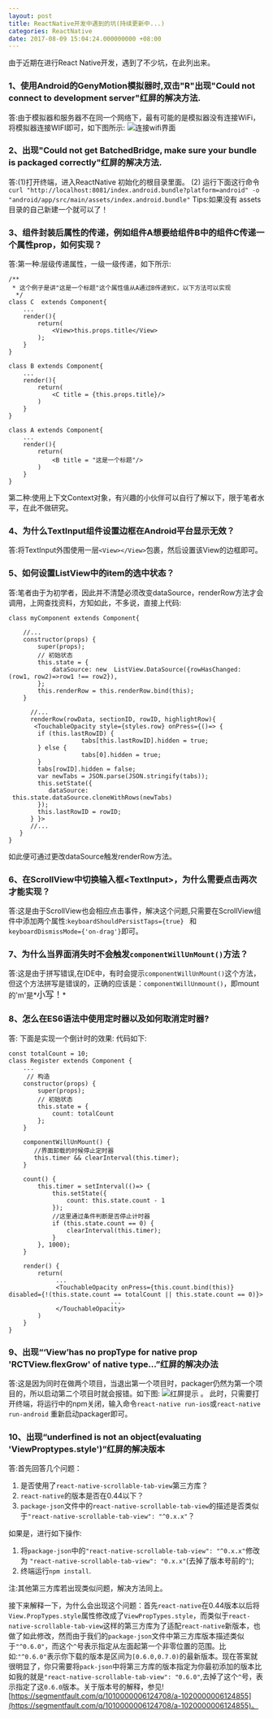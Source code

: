 ```yaml
---
layout: post
title: ReactNative开发中遇到的坑(持续更新中...)
categories: ReactNative
date: 2017-08-09 15:04:24.000000000 +08:00
---
```


由于近期在进行React  Native开发，遇到了不少坑，在此列出来。
### 1、使用Android的GenyMotion模拟器时,双击"R"出现"Could not connect to development server"红屏的解决方法.
答:由于模拟器和服务器不在同一个网络下，最有可能的是模拟器没有连接WiFi，将模拟器连接WIFI即可，如下图所示:
![连接wifi界面](http://img.blog.csdn.net/20160918115036856)


### 2、出现"Could not get BatchedBridge, make sure your bundle is packaged correctly"红屏的解决方法.
答:(1)打开终端，进入ReactNative 初始化的根目录里面。
     (2) 运行下面这行命令
     `curl "http://localhost:8081/index.android.bundle?platform=android" -o  "android/app/src/main/assets/index.android.bundle"`
Tips:如果没有 assets目录的自己新建一个就可以了！

### 3、组件封装后属性的传递，例如组件A想要给组件B中的组件C传递一个属性prop，如何实现？
答:第一种:层级传递属性，一级一级传递，如下所示:

```react
/**
 * 这个例子是讲"这是一个标题"这个属性值从A通过B传递到C，以下方法可以实现
  */
class C  extends Component{
    ...
    render(){
        return(
            <View>this.props.title</View>
        );
    }
}

class B extends Component{
    ...
    render(){
        return(
            <C title = {this.props.title}/>
        )
    }
}

class A extends Component{
    ...
    render(){
        return(
            <B title = "这是一个标题"/>
        )
    }
}
```
   第二种:使用上下文Context对象，有兴趣的小伙伴可以自行了解以下，限于笔者水平，在此不做研究。
   
### 4、为什么TextInput组件设置边框在Android平台显示无效？
答:将TextInput外围使用一层`<View></View>`包裹，然后设置该View的边框即可。

### 5、如何设置ListView中的item的选中状态？
答:笔者由于为初学者，因此并不清楚必须改变dataSource，renderRow方法才会调用，上网查找资料，方知如此，不多说，直接上代码:

```react
class myComponent extends Component{

    //...
    constructor(props) {
        super(props);
        // 初始状态
        this.state = {
            dataSource: new  ListView.DataSource({rowHasChanged: (row1, row2)=>row1 !== row2}),
        };
        this.renderRow = this.renderRow.bind(this);
    }
    
      //...
      renderRow(rowData, sectionID, rowID, highlightRow){
       <TouchableOpacity style={styles.row} onPress={()=> {
        if (this.lastRowID) {
                    tabs[this.lastRowID].hidden = true;
        } else {
                    tabs[0].hidden = true;
        }
        tabs[rowID].hidden = false;
        var newTabs = JSON.parse(JSON.stringify(tabs));
        this.setState({   
           dataSource:
 this.state.dataSource.cloneWithRows(newTabs)
        });
        this.lastRowID = rowID;
      } }>
      //...
   }
}
```
如此便可通过更改dataSource触发renderRow方法。

### 6、在ScrollView中切换输入框&lt;TextInput&gt;，为什么需要点击两次才能实现？
答:这是由于ScrollView也会相应点击事件，解决这个问题,只需要在ScrollView组件中添加两个属性:`keyboardShouldPersistTaps={true} `
和`keyboardDismissMode={'on-drag'}`即可。

### 7、为什么当界面消失时不会触发`componentWillUnMount()`方法？
答:这是由于拼写错误,在IDE中，有时会提示`componentWillUnMount()`这个方法，但这个方法拼写是错误的，正确的应该是：`componentWillUnmount()`，即mount的'm'是*<big>小写！</big>*

### 8、怎么在ES6语法中使用定时器以及如何取消定时器?
答:
下面是实现一个倒计时的效果:
代码如下:

```react
const totalCount = 10;
class Register extends Component {
    ...
     // 构造
    constructor(props) {
        super(props);
        // 初始状态
        this.state = {
            count: totalCount
        };
    }

    componentWillUnMount() {
       //界面卸载的时候停止定时器
       this.timer && clearInterval(this.timer);
    }
    
    count() {
        this.timer = setInterval(()=> {
            this.setState({
                count: this.state.count - 1
            });
            //这里通过条件判断是否停止计时器
            if (this.state.count == 0) {
                clearInterval(this.timer);
            }
        }, 1000);
    }
    
    render() {
        return(
             ...
             <TouchableOpacity onPress={this.count.bind(this)} disabled={!(this.state.count == totalCount || this.state.count == 0)}>
                            ...
             </TouchableOpacity>
        )
    }
}
```
### 9、出现“‘View’has no propType for native prop 'RCTView.flexGrow' of native type...”红屏的解决办法
答:这是因为同时在做两个项目，当退出第一个项目时，packager仍然为第一个项目的，所以启动第二个项目时就会报错。如下图:
![红屏提示](http://img.blog.csdn.net/20161017113732973)
。
此时，只需要打开终端，将运行中的npm关闭，输入命令`react-native run-ios`或`react-native run-android` 重新启动packager即可。
### 10、出现“underfined is not an object(evaluating 'ViewProptypes.style')”红屏的解决版本
答:首先回答几个问题：
1. 是否使用了`react-native-scrollable-tab-view`第三方库？
2. `react-native`的版本是否在0.44以下？
3. `package-json`文件中的`react-native-scrollable-tab-view`的描述是否类似于`"react-native-scrollable-tab-view": "^0.x.x"`？

如果是，进行如下操作:

1. 将`package-json`中的`"react-native-scrollable-tab-view": "^0.x.x"`修改为
`"react-native-scrollable-tab-view": "0.x.x"`(去掉了版本号前的`^`);
2. 终端运行`npm install`.

注:其他第三方库若出现类似问题，解决方法同上。

接下来解释一下，为什么会出现这个问题：首先`react-native`在0.44版本以后将`View.PropTypes.style`属性修改成了`ViewPropTypes.style`，而类似于`react-native-scrollable-tab-view`这样的第三方库为了适配`react-native`新版本，也做了如此修改，然而由于我们的`package-json`文件中第三方库版本描述类似于`"^0.6.0"`，而这个`^`号表示指定从左面起第一个非零位置的范围。比如:`"^0.6.0"`表示你下载的版本是区间为`[0.6.0,0.7.0)`的最新版本。现在答案就很明显了，你只需要将`pack-json`中将第三方库的版本指定为你最初添加的版本比如我的就是`"react-native-scrollable-tab-view": "0.6.0"`,去掉了这个`^`号，表示指定了这`0.6.0`版本。关于版本号的解释，参见![https://segmentfault.com/q/1010000006124708/a-1020000006124855](https://segmentfault.com/q/1010000006124708/a-1020000006124855)。